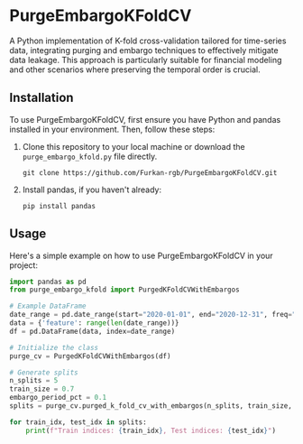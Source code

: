 # PurgeEmbargoKFoldCV

A Python implementation of K-fold cross-validation tailored for time-series data, integrating purging and embargo techniques to effectively mitigate data leakage. This approach is particularly suitable for financial modeling and other scenarios where preserving the temporal order is crucial.

## Installation

To use PurgeEmbargoKFoldCV, first ensure you have Python and pandas installed in your environment. Then, follow these steps:

1. Clone this repository to your local machine or download the `purge_embargo_kfold.py` file directly.
   ```
   git clone https://github.com/Furkan-rgb/PurgeEmbargoKFoldCV.git
   ```
2. Install pandas, if you haven't already:
   ```
   pip install pandas
   ```

## Usage

Here's a simple example on how to use PurgeEmbargoKFoldCV in your project:

```python
import pandas as pd
from purge_embargo_kfold import PurgedKFoldCVWithEmbargos

# Example DataFrame
date_range = pd.date_range(start="2020-01-01", end="2020-12-31", freq="D")
data = {'feature': range(len(date_range))}
df = pd.DataFrame(data, index=date_range)

# Initialize the class
purge_cv = PurgedKFoldCVWithEmbargos(df)

# Generate splits
n_splits = 5
train_size = 0.7
embargo_period_pct = 0.1
splits = purge_cv.purged_k_fold_cv_with_embargos(n_splits, train_size, embargo_period_pct)

for train_idx, test_idx in splits:
    print(f"Train indices: {train_idx}, Test indices: {test_idx}")
```
